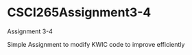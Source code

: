CSCI265Assignment3-4
====================

Assignment 3-4

Simple Assignment to modify KWIC code to improve efficiently
